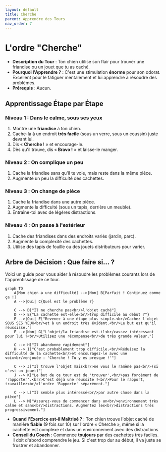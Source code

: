 ```yaml
---
layout: default
title: Cherche
parent: Apprendre des Tours
nav_order: 7
---
```


# L'ordre "Cherche"

- **Description du Tour** : Ton chien utilise son flair pour trouver une friandise ou un jouet que tu as caché.
- **Pourquoi l'Apprendre ?** : C'est une stimulation **énorme** pour son odorat. Excellent pour le fatiguer mentalement et lui apprendre à résoudre des problèmes.
- **Prérequis** : Aucun.

## Apprentissage Étape par Étape

### Niveau 1 : Dans le calme, sous ses yeux

1.  Montre une **friandise** à ton chien.
2.  Cache-la à un endroit **très facile** (sous un verre, sous un coussin) juste devant lui.
3.  Dis « **Cherche !** » et encourage-le.
4.  Dès qu'il trouve, dis « **Bravo !** » et laisse-le manger.

### Niveau 2 : On complique un peu

1.  Cache la friandise sans qu'il te voie, mais reste dans la même pièce.
2.  Augmente un peu la difficulté des cachettes.

### Niveau 3 : On change de pièce

1.  Cache la friandise dans une autre pièce.
2.  Augmente la difficulté (sous un tapis, derrière un meuble).
3.  Entraîne-toi avec de légères distractions.

### Niveau 4 : On passe à l'extérieur

1.  Cache des friandises dans des endroits variés (jardin, parc).
2.  Augmente la complexité des cachettes.
3.  Utilise des tapis de fouille ou des jouets distributeurs pour varier.

## Arbre de Décision : Que faire si... ?

Voici un guide pour vous aider à résoudre les problèmes courants lors de l'apprentissage de ce tour.

```mermaid
graph TD
    A[Mon chien a une difficulté] -->|Non| B[Parfait ! Continuez comme ça !]
    A -->|Oui| C{Quel est le problème ?}

    C --> D["Il ne cherche pas<br/>l'objet caché"]
    D --> E{"La cachette est-elle<br/>trop difficile au début ?"}
    E -->|Oui| F["Revenez à une étape plus simple.<br/>Cachez l'objet SOUS SES YEUX<br/>et à un endroit très évident.<br/>Le but est qu'il réussisse."]
    E -->|Non| G["L'objet/la friandise est-il<br/>assez intéressant pour lui ?<br/>Utilisez une récompense<br/>de très grande valeur."]

    C --> H["Il abandonne rapidement"]
    H --> I["C'est probablement trop difficile.<br/>Réduisez la difficulté de la cachette<br/>et encouragez-le avec une voix<br/>enjouée : 'Cherche ! Tu y es presque !'"]

    C --> J["Il trouve l'objet mais<br/>ne vous le ramène pas<br/>(si c'est un jouet)"]
    J --> K["Le but de ce tour est de 'trouver',<br/>pas forcément de 'rapporter'.<br/>C'est déjà une réussite !<br/>Pour le rapport, travaillez<br/>l'ordre 'Rapporte' séparément."]

    C --> L["Il semble plus intéressé<br/>par autre chose dans la pièce"]
    L --> M["Assurez-vous de commencer dans un<br/>environnement très calme et sans<br/>distractions. Augmentez les<br/>distractions très progressivement."]
```

- **Quand l'Exercice est-il Maîtrisé ?** : Ton chien trouve l'objet caché de manière **fiable** (9 fois sur 10) sur l'ordre « Cherche », même si la cachette est complexe et dans un environnement avec des distractions.
- **Conseil du Coach** : Commence **toujours** par des cachettes très faciles. Il doit d'abord comprendre le jeu. Si c'est trop dur au début, il va juste se frustrer et abandonner. 
